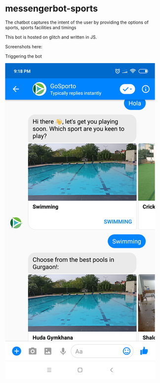 # messengerbot-sports
The chatbot captures the intent of the user by providing the options of sports, sports facilities and timings

This bot is hosted on glitch and written in JS.

Screenshots here:

Triggering the bot

![alt text](./goSportoChatbot%20-%20Initialization.png)

